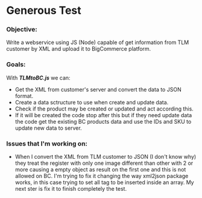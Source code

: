 # Generous Test

### Objective:
Write a webservice using JS (Node) capable of get information from TLM customer by XML and upload it to BigCommerce platform.

### Goals:
With __*TLMtoBC.js*__ we can:
* Get the XML from customer's server and convert the data to JSON format. 
* Create a data sctructure to use when create and update data. 
* Check if the product may be created or updated and act according this. 
* If it will be created the code stop after this but if they need update data the code get the existing BC products data and use the IDs and SKU to update new data to server. 

### Issues that I'm working on:
* When I convert the XML from TLM customer to JSON (I don't know why) they treat the register with only one image different than other with 2 or more causing a empty object as result on the first one and this is not allowed on BC. I'm trying to fix it changing the way xml2json package works, in this case trying to set all <photos> tag to be inserted inside an array. 
My next ster is fix it to finish completely the test. 


